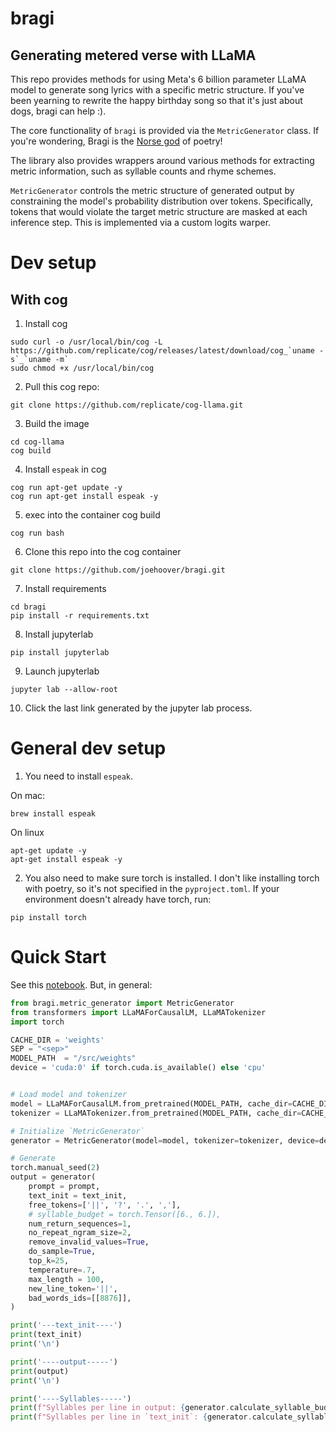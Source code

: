 # bragi

## Generating metered verse with LLaMA

This repo provides methods for using Meta's 6 billion parameter LLaMA model to generate song lyrics with a specific metric structure. If you've been yearning to rewrite the happy birthday song so that it's just about dogs, bragi can help :). 

The core functionality of `bragi` is provided via the `MetricGenerator` class. If you're wondering, Bragi is the [Norse god](https://en.wikipedia.org/wiki/Bragi) of poetry!

The library also provides wrappers around various methods for extracting metric information, such as syllable counts and rhyme schemes.

`MetricGenerator` controls the metric structure of generated output by constraining the model's probability distribution over tokens. Specifically, tokens that would violate the target metric structure are masked at each inference step. This is implemented via a custom logits warper. 


# Dev setup

## With cog

1. Install cog

```
sudo curl -o /usr/local/bin/cog -L https://github.com/replicate/cog/releases/latest/download/cog_`uname -s`_`uname -m`
sudo chmod +x /usr/local/bin/cog
```

2. Pull this cog repo:

```
git clone https://github.com/replicate/cog-llama.git
```

3. Build the image
```
cd cog-llama
cog build
```

4. Install `espeak` in cog

```
cog run apt-get update -y
cog run apt-get install espeak -y
```

5. exec into the container cog build

```
cog run bash
```

6. Clone this repo into the cog container

```
git clone https://github.com/joehoover/bragi.git
```

7. Install requirements

```
cd bragi
pip install -r requirements.txt
```

8. Install jupyterlab

```
pip install jupyterlab
```

9. Launch jupyterlab

```
jupyter lab --allow-root
```

10. Click the last link generated by the jupyter lab process.



# General dev setup

1. You need to install `espeak`. 

On mac:
```
brew install espeak
```

On linux

```
apt-get update -y
apt-get install espeak -y
```

2. You also need to make sure torch is installed. I don't like installing torch with poetry, so it's not specified in the `pyproject.toml`. If your environment doesn't already have torch, run:

```
pip install torch
```


# Quick Start

See this [notebook](https://github.com/joehoover/bragi/blob/main/notebooks/llama-dev.ipynb). But, in general:

```python
from bragi.metric_generator import MetricGenerator
from transformers import LLaMAForCausalLM, LLaMATokenizer
import torch 

CACHE_DIR = 'weights'
SEP = "<sep>"
MODEL_PATH  = "/src/weights"
device = 'cuda:0' if torch.cuda.is_available() else 'cpu'


# Load model and tokenizer
model = LLaMAForCausalLM.from_pretrained(MODEL_PATH, cache_dir=CACHE_DIR, local_files_only=True).to(device)
tokenizer = LLaMATokenizer.from_pretrained(MODEL_PATH, cache_dir=CACHE_DIR, local_files_only=True)

# Initialize `MetricGenerator`
generator = MetricGenerator(model=model, tokenizer=tokenizer, device=device)

# Generate
torch.manual_seed(2)
output = generator(
    prompt = prompt,
    text_init = text_init,
    free_tokens=['||', '?', '.', ','],
    # syllable_budget = torch.Tensor([6., 6.]),
    num_return_sequences=1,
    no_repeat_ngram_size=2,
    remove_invalid_values=True,
    do_sample=True,
    top_k=25,
    temperature=.7,
    max_length = 100,
    new_line_token='||',
    bad_words_ids=[[8876]],
)

print('---text_init----')
print(text_init)
print('\n')

print('----output-----')
print(output)
print('\n')

print('----Syllables-----')
print(f"Syllables per line in output: {generator.calculate_syllable_budget(output)}")
print(f"Syllables per line in `text_init`: {generator.calculate_syllable_budget(text_init)}")

```
